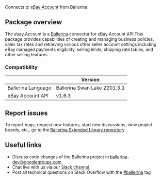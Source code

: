 Connects to [eBay Account](https://developer.ebay.com/api-docs/sell/account/overview.html) from Ballerina
## Package overview
The ebay.Account is a [Ballerina](https://ballerina.io/) connector for eBay Account API.This package provides capabilities of 
creating and managing business policies, sales tax rates and retrieving various other seller account settings including eBay managed payments eligibility, selling limits, shipping rate tables, and other selling features.

### Compatibility
|                      | Version                   |
|----------------------|---------------------------|
| Ballerina Language   | Ballerina Swan Lake 2201.3.1|
| eBay Account API     | v1.6.3                    |

## Report issues
To report bugs, request new features, start new discussions, view project boards, etc., go to the [Ballerina Extended Library repository](https://github.com/ballerina-platform/ballerina-extended-library)

## Useful links
- Discuss code changes of the Ballerina project in [ballerina-dev@googlegroups.com](mailto:ballerina-dev@googlegroups.com).
- Chat live with us via our [Slack channel](https://ballerina.io/community/slack/).
- Post all technical questions on Stack Overflow with the [#ballerina](https://stackoverflow.com/questions/tagged/ballerina) tag
